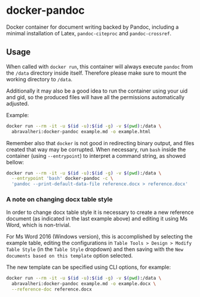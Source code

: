# docker-pandoc

Docker container for document writing backed by Pandoc, including a minimal
installation of Latex, `pandoc-citeproc` and `pandoc-crossref`.

## Usage

When called with `docker run`, this container will always execute `pandoc` from
the `/data` directory inside itself. Therefore please make sure to mount the
working directory to `/data`.

Additionally it may also be a good idea to run the container using your uid and
gid, so the produced files will have all the permissions automatically
adjusted.

Example:

```bash
docker run --rm -it -u $(id -u):$(id -g) -v $(pwd):/data \
  abravalheri:docker-pandoc example.md -o example.html
```

Remember also that `docker` is not good in redirecting binary output, and files
created that way may be corrupted. When necessary, run `bash` inside the
container (using `--entrypoint`) to interpret a command string, as showed
bellow:

```bash
docker run --rm -it -u $(id -u):$(id -g) -v $(pwd):/data \
  --entrypoint 'bash' docker-pandoc -c \
  'pandoc --print-default-data-file reference.docx > reference.docx'
```

### A note on changing docx table style

In order to change docx table style it is necessary to create a new reference
document (as indicated in the last example above) and editing it using Ms Word,
which is non-trivial.

For Ms Word 2016 (Windows version), this is accomplished by selecting the
example table, editing the configurations in `Table Tools > Design > Modify
Table Style` (in the `Table Style` dropdown) and then saving with the `New
documents based on this template` option selected.

The new template can be specified using CLI options, for example:

```bash
docker run --rm -it -u $(id -u):$(id -g) -v $(pwd):/data \
  abravalheri:docker-pandoc example.md -o example.docx \
  --reference-doc reference.docx
```
